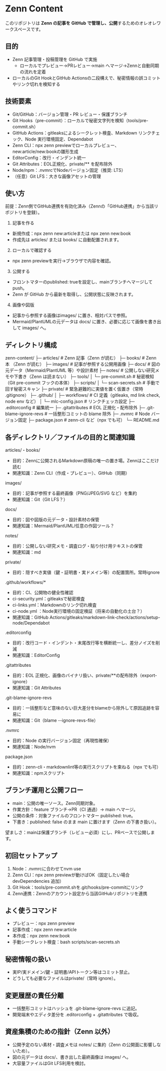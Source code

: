 # Zenn Content

このリポジトリは **Zenn の記事を GitHub で管理し、公開**するためのオレオレワークスペースです。    

## 目的

- Zenn 記事管理・投稿管理を GitHub で実施
    - ローカルでプレビュー→PRレビュー→main へマージ→Zennと自動同期の流れを定着
- ローカルのGit HookとGitHub Actionsの二段構えで、秘密情報の誤コミットやリンク切れを検知する

## 技術要素

- Git/GitHub：バージョン管理・PR レビュー・保護ブランチ
- Git Hooks（pre-commit）：ローカルで秘密文字列を検知（tools/pre-commit.sh）
- GitHub Actions：gitleaksによるシークレット検査、Markdown リンクチェック、Node 実行環境固定、Dependabot
- Zenn CLI：npx zenn previewでローカルプレビュー、new:article/new:bookの雛形生成
- EditorConfig：改行・インデント統一
- Git Attributes：EOL正規化、private/** を配布除外
- Node/npm：.nvmrcでNodeバージョン固定（推奨: LTS）
- （任意）Git LFS：大きな画像アセットの管理

## 使い方

前提：Zenn側でGitHub連携を有効化済み（Zennの「GitHub連携」から当該リポジトリを登録）。

1. 記事を作る
- 新規作成：npx zenn new:articleまたは npx zenn new:book
- 作成先は articles/ または books/ に自動配置されます。

2. ローカルで確認する
- npx zenn previewを実行→ブラウザで内容を確認。

3. 公開する
- フロントマターのpublished: trueを設定し、mainブランチへマージしてpush。
- Zenn が GitHub から最新を取得し、公開状態に反映されます。

4. 画像や図版
- 記事から参照する画像はimages/ に置き、相対パスで参照。
- Mermaid/PlantUMLの元データは docs/ に置き、必要に応じて画像を書き出して images/ へ。

## ディレクトリ構成

zenn-content/
├─ articles/            # Zenn 記事（Zenn が読む）
├─ books/               # Zenn 本  （Zenn が読む）
├─ images/              # 記事が参照する公開用画像
├─ docs/                # 図の元データ（Mermaid/PlantUML 等）や設計素材
├─ notes/               # 公開しない研究メモや下書き（Zenn は読まない）
├─ tools/
│  └─ pre-commit.sh     # 秘密検知（Git pre-commit フックの本体）
├─ scripts/
│  └─ scan-secrets.sh   # 手動で回す秘密スキャン
├─ private/             # 緊急避難的に実値を置く仮置き（常時 .gitignore）
├─ .github/
│  ├─ workflows/        # CI 定義（gitleaks, md link check, node env など）
│  └─ mlc-config.json   # リンクチェッカ設定
├─ .editorconfig        # 編集統一
├─ .gitattributes       # EOL 正規化・配布除外
├─ .git-blame-ignore-revs # 一括整形コミットの blame 除外
├─ .nvmrc               # Node バージョン固定
├─ package.json         # zenn-cli など（npx でも可）
└─ README.md

## 各ディレクトリ／ファイルの目的と関連知識

articles/・books/
- 目的：Zennに公開されるMarkdown原稿の唯一の置き場。Zennはここだけ読む
- 関連知識：Zenn CLI（作成・プレビュー）、GitHub（同期）

images/
- 目的：記事が参照する最終画像（PNG/JPEG/SVG など）を集約
- 関連知識：Git（Git LFS？）

docs/
- 目的：図や図版の元データ・設計素材の保管
- 関連知識：Mermaid/PlantUML/任意の作図ツール？

notes/
- 目的：公開しない研究メモ・調査ログ・貼り付け用テキストの保管
- 関連知識：md

private/
- 目的：隠すべき実値（鍵・証明書・実ドメイン等）の配置箇所。常時ignore

.github/workflows/*
- 目的：CI、公開物の健全性確認
- ci-security.yml：gitleaksで秘密検査
- ci-links.yml：Markdownのリンク切れ検査
- ci-node.yml ：Node実行環境の固定検証（将来の自動化の土台？）
- 関連知識：GitHub Actions/gitleaks/markdown-link-check/actions/setup-node/Dependabot

.editorconfig
- 目的：改行コード・インデント・末尾改行等を横断統一し、差分ノイズを削減
- 関連知識：EditorConfig

.gitattributes
- 目的：EOL 正規化、画像のバイナリ扱い、private/**の配布除外（export-ignore）
- 関連知識：Git Attributes

.git-blame-ignore-revs
- 目的：一括整形など意味のない巨大差分をblameから除外して原因追跡を容易に
- 関連知識：Git（blame --ignore-revs-file）

.nvmrc
- 目的：Node の実行バージョン固定（再現性確保）
- 関連知識：Node/nvm

package.json
- 目的：zenn-cli・markdownlint等の実行スクリプトを束ねる（npx でも可）
- 関連知識：npmスクリプト

## ブランチ運用と公開フロー

- main：公開の唯一ソース。Zenn同期対象。
- 作業方針：feature ブランチ→PR（CI 通過）→ main へマージ。
- 公開の条件：対象ファイルのフロントマター published: true。
- 下書き：published: false のまま main に置けます（Zenn の下書き扱い）。

望ましさ：mainは保護ブランチ（レビュー必須）にし、PRベースで公開します。

## 初回セットアップ

1. Node：.nvmrcに合わせてnvm use
2. Zenn CLI：npx zenn previewが動けばOK（固定したい場合 devDependencies 追加）
3. Git Hook：tools/pre-commit.shを.git/hooks/pre-commitにリンク
4. Zenn連携：Zennのアカウント設定から当該GitHubリポジトリを連携

## よく使うコマンド

- プレビュー：npx zenn preview
- 記事作成：npx zenn new:article
- 本作成：npx zenn new:book
- 手動シークレット検査：bash scripts/scan-secrets.sh

## 秘密情報の扱い

- 実IP/実ドメイン/鍵・証明書/APIトークン等はコミット禁止。
- どうしても必要なファイルはprivate/（常時 ignore）。

## 変更履歴の責任分離

- 一括整形コミットはハッシュを .git-blame-ignore-revs に追記。
- 開発端末やエディタ差分を .editorconfig + .gitattributes で吸収。

## 資産集積のための指針（Zenn 以外）

- 公開予定のない素材・調査メモは notes/ に集約（Zenn の公開面に影響しないため）。
- 図の元データは docs/、書き出した最終画像は images/ へ。
- 大容量ファイルはGit LFS利用を検討。
